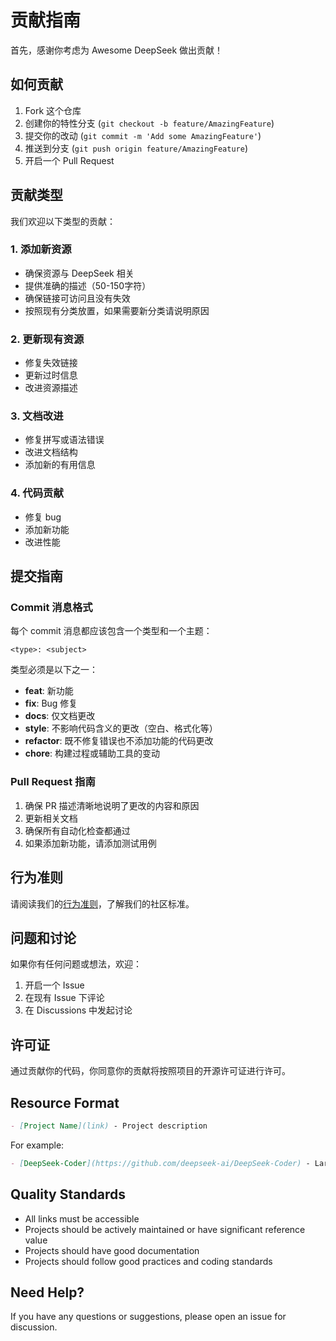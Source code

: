 # 贡献指南

首先，感谢你考虑为 Awesome DeepSeek 做出贡献！

## 如何贡献

1. Fork 这个仓库
2. 创建你的特性分支 (`git checkout -b feature/AmazingFeature`)
3. 提交你的改动 (`git commit -m 'Add some AmazingFeature'`)
4. 推送到分支 (`git push origin feature/AmazingFeature`)
5. 开启一个 Pull Request

## 贡献类型

我们欢迎以下类型的贡献：

### 1. 添加新资源

- 确保资源与 DeepSeek 相关
- 提供准确的描述（50-150字符）
- 确保链接可访问且没有失效
- 按照现有分类放置，如果需要新分类请说明原因

### 2. 更新现有资源

- 修复失效链接
- 更新过时信息
- 改进资源描述

### 3. 文档改进

- 修复拼写或语法错误
- 改进文档结构
- 添加新的有用信息

### 4. 代码贡献

- 修复 bug
- 添加新功能
- 改进性能

## 提交指南

### Commit 消息格式

每个 commit 消息都应该包含一个类型和一个主题：

```
<type>: <subject>
```

类型必须是以下之一：

- **feat**: 新功能
- **fix**: Bug 修复
- **docs**: 仅文档更改
- **style**: 不影响代码含义的更改（空白、格式化等）
- **refactor**: 既不修复错误也不添加功能的代码更改
- **chore**: 构建过程或辅助工具的变动

### Pull Request 指南

1. 确保 PR 描述清晰地说明了更改的内容和原因
2. 更新相关文档
3. 确保所有自动化检查都通过
4. 如果添加新功能，请添加测试用例

## 行为准则

请阅读我们的[行为准则](CODE_OF_CONDUCT.md)，了解我们的社区标准。

## 问题和讨论

如果你有任何问题或想法，欢迎：

1. 开启一个 Issue
2. 在现有 Issue 下评论
3. 在 Discussions 中发起讨论

## 许可证

通过贡献你的代码，你同意你的贡献将按照项目的开源许可证进行许可。

## Resource Format

```markdown
- [Project Name](link) - Project description
```

For example:
```markdown
- [DeepSeek-Coder](https://github.com/deepseek-ai/DeepSeek-Coder) - Large language model focused on code understanding and generation
```

## Quality Standards

- All links must be accessible
- Projects should be actively maintained or have significant reference value
- Projects should have good documentation
- Projects should follow good practices and coding standards

## Need Help?

If you have any questions or suggestions, please open an issue for discussion. 
